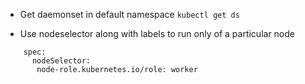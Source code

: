 - Get daemonset in default namespace
`kubectl get ds`

- Use nodeselector along with labels to run only of a particular node
```
    spec:
      nodeSelector:
       node-role.kubernetes.io/role: worker
```